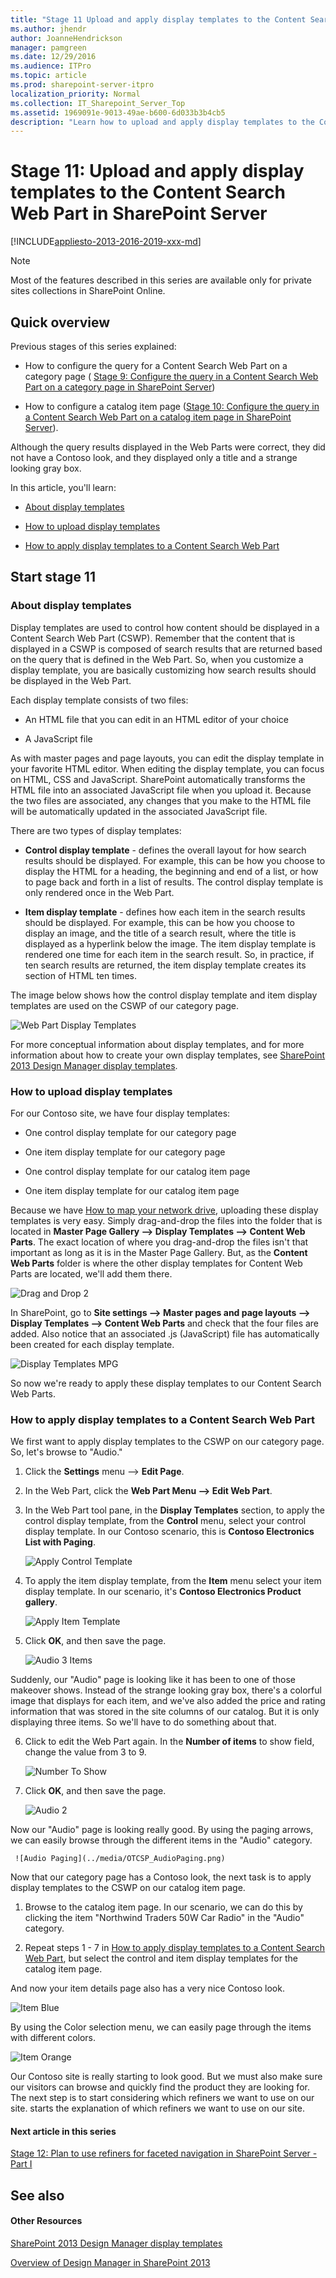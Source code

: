```yaml
---
title: "Stage 11 Upload and apply display templates to the Content Search Web Part in SharePoint Server"
ms.author: jhendr
author: JoanneHendrickson
manager: pamgreen
ms.date: 12/29/2016
ms.audience: ITPro
ms.topic: article
ms.prod: sharepoint-server-itpro
localization_priority: Normal
ms.collection: IT_Sharepoint_Server_Top
ms.assetid: 1969091e-9013-49ae-b600-6d033b3b4cb5
description: "Learn how to upload and apply display templates to the Content Search Web Part in SharePoint Server 2016."
---
```


# Stage 11: Upload and apply display templates to the Content Search Web Part in SharePoint Server

[!INCLUDE[appliesto-2013-2016-2019-xxx-md](../includes/appliesto-2013-2016-2019-xxx-md.md)]
  
> [!NOTE]
> Most of the features described in this series are available only for private sites collections in SharePoint Online. 
  
## Quick overview

Previous stages of this series explained:
  
-  How to configure the query for a Content Search Web Part on a category page ( [Stage 9: Configure the query in a Content Search Web Part on a category page in SharePoint Server](stage-9-configure-the-query-in-a-content-search-web-part-on-a-category-page.md))
    
- How to configure a catalog item page ([Stage 10: Configure the query in a Content Search Web Part on a catalog item page in SharePoint Server](stage-10-configure-the-query-in-a-content-search-web-part-on-a-catalog-item-page.md)).
    
Although the query results displayed in the Web Parts were correct, they did not have a Contoso look, and they displayed only a title and a strange looking gray box.
  
In this article, you'll learn:
  
- [About display templates](stage-11-upload-and-apply-display-templates-to-the-content-search-web-part.md#BKMK_AboutDisplayTemplates)
    
- [How to upload display templates](stage-11-upload-and-apply-display-templates-to-the-content-search-web-part.md#BKMK_HowToUploadDisplayTemplates)
    
- [How to apply display templates to a Content Search Web Part](stage-11-upload-and-apply-display-templates-to-the-content-search-web-part.md#BKMK_HowToApplyDisplayTemplatesToAContentSearchWebPart)
    
## Start stage 11

### About display templates
<a name="BKMK_AboutDisplayTemplates"> </a>

Display templates are used to control how content should be displayed in a Content Search Web Part (CSWP). Remember that the content that is displayed in a CSWP is composed of search results that are returned based on the query that is defined in the Web Part. So, when you customize a display template, you are basically customizing how search results should be displayed in the Web Part.
  
Each display template consists of two files:
  
- An HTML file that you can edit in an HTML editor of your choice
    
- A JavaScript file
    
As with master pages and page layouts, you can edit the display template in your favorite HTML editor. When editing the display template, you can focus on HTML, CSS and JavaScript. SharePoint automatically transforms the HTML file into an associated JavaScript file when you upload it. Because the two files are associated, any changes that you make to the HTML file will be automatically updated in the associated JavaScript file.
  
There are two types of display templates:
  
- **Control display template** - defines the overall layout for how search results should be displayed. For example, this can be how you choose to display the HTML for a heading, the beginning and end of a list, or how to page back and forth in a list of results. The control display template is only rendered once in the Web Part. 
    
- **Item display template** - defines how each item in the search results should be displayed. For example, this can be how you choose to display an image, and the title of a search result, where the title is displayed as a hyperlink below the image. The item display template is rendered one time for each item in the search result. So, in practice, if ten search results are returned, the item display template creates its section of HTML ten times. 
    
The image below shows how the control display template and item display templates are used on the CSWP of our category page.
  
![Web Part Display Templates](../media/OTCSP_WebPartDisplayTemplates.png)
  
For more conceptual information about display templates, and for more information about how to create your own display templates, see [SharePoint 2013 Design Manager display templates](https://go.microsoft.com/fwlink/p/?LinkId=401787).
  
### How to upload display templates
<a name="BKMK_HowToUploadDisplayTemplates"> </a>

For our Contoso site, we have four display templates:
  
- One control display template for our category page
    
- One item display template for our category page
    
- One control display template for our catalog item page
    
- One item display template for our catalog item page
    
Because we have [How to map your network drive](stage-6-upload-and-apply-a-new-master-page-to-a-publishing-site.md#BKMK_HowToMapYourNetworkDrive), uploading these display templates is very easy. Simply drag-and-drop the files into the folder that is located in **Master Page Gallery --\> Display Templates --\> Content Web Parts**. The exact location of where you drag-and-drop the files isn't that important as long as it is in the Master Page Gallery. But, as the **Content Web Parts** folder is where the other display templates for Content Web Parts are located, we'll add them there. 
  
![Drag and Drop 2](../media/OTCSP_DragAndDrop2.png)
  
In SharePoint, go to **Site settings --\> Master pages and page layouts --\> Display Templates --\> Content Web Parts** and check that the four files are added. Also notice that an associated .js (JavaScript) file has automatically been created for each display template. 
  
![Display Templates MPG](../media/OTCSP_DisplayTemplatesMPG.png)
  
So now we're ready to apply these display templates to our Content Search Web Parts.
  
### How to apply display templates to a Content Search Web Part
<a name="BKMK_HowToApplyDisplayTemplatesToAContentSearchWebPart"> </a>

We first want to apply display templates to the CSWP on our category page. So, let's browse to "Audio."
  
1. Click the **Settings** menu --> **Edit Page**. 
    
2. In the Web Part, click the **Web Part Menu --\> Edit Web Part**. 
    
3. In the Web Part tool pane, in the **Display Templates** section, to apply the control display template, from the **Control** menu, select your control display template. In our Contoso scenario, this is **Contoso Electronics List with Paging**. 
    
     ![Apply Control Template](../media/OTCSP_ApplyControlTemplate.png)
  
4. To apply the item display template, from the **Item** menu select your item display template. In our scenario, it's **Contoso Electronics Product gallery**. 
    
     ![Apply Item Template](../media/OTCSP_ApplyItemTemplate.png)
  
5. Click **OK**, and then save the page. 
    
     ![Audio 3 Items](../media/OTCSP_Audio3Items.png)
  
Suddenly, our "Audio" page is looking like it has been to one of those makeover shows. Instead of the strange looking gray box, there's a colorful image that displays for each item, and we've also added the price and rating information that was stored in the site columns of our catalog. But it is only displaying three items. So we'll have to do something about that.
    
6. Click to edit the Web Part again. In the **Number of items** to show field, change the value from 3 to 9. 
    
     ![Number To Show](../media/OTCSP_NumberToShow.png)
  
7. Click **OK**, and then save the page. 
    
     ![Audio 2](../media/OTCSP_Audio2.png)
  
Now our "Audio" page is looking really good. By using the paging arrows, we can easily browse through the different items in the "Audio" category.
    
     ![Audio Paging](../media/OTCSP_AudioPaging.png)
  
Now that our category page has a Contoso look, the next task is to apply display templates to the CSWP on our catalog item page.
  
1. Browse to the catalog item page. In our scenario, we can do this by clicking the item "Northwind Traders 50W Car Radio" in the "Audio" category.
    
2. Repeat steps 1 - 7 in [How to apply display templates to a Content Search Web Part](stage-11-upload-and-apply-display-templates-to-the-content-search-web-part.md#BKMK_HowToApplyDisplayTemplatesToAContentSearchWebPart), but select the control and item display templates for the catalog item page.
    
And now your item details page also has a very nice Contoso look.
  
![Item Blue](../media/OTCSP_ItemBlue.png)
  
By using the Color selection menu, we can easily page through the items with different colors.
  
![Item Orange](../media/OTCSP_ItemOrange.png)
  
Our Contoso site is really starting to look good. But we must also make sure our visitors can browse and quickly find the product they are looking for. The next step is to start considering which refiners we want to use on our site. starts the explanation of which refiners we want to use on our site.
  
#### Next article in this series

[Stage 12: Plan to use refiners for faceted navigation in SharePoint Server - Part I](stage-12-plan-to-use-refiners-for-faceted-navigation-inpart-i.md)
  
## See also

#### Other Resources

[SharePoint 2013 Design Manager display templates](https://msdn.microsoft.com/library/jj945138.aspx)
  
[Overview of Design Manager in SharePoint 2013](https://msdn.microsoft.com/library/jj822363.aspx)

